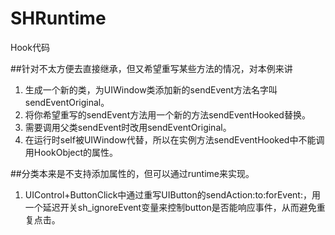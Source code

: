 # SHRuntime
Hook代码

##针对不太方便去直接继承，但又希望重写某些方法的情况，对本例来讲
1.  生成一个新的类，为UIWindow类添加新的sendEvent方法名字叫sendEventOriginal。
2.  将你希望重写的sendEvent方法用一个新的方法sendEventHooked替换。
3.  需要调用父类sendEvent时改用sendEventOriginal。
4.  在运行时self被UIWindow代替，所以在实例方法sendEventHooked中不能调用HookObject的属性。

##分类本来是不支持添加属性的，但可以通过runtime来实现。
1.  UIControl+ButtonClick中通过重写UIButton的sendAction:to:forEvent:，用一个延迟开关sh_ignoreEvent变量来控制button是否能响应事件，从而避免重复点击。
